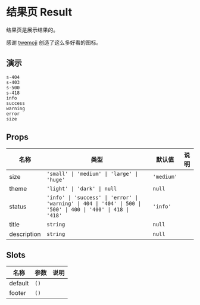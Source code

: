 # 结果页 Result
结果页是展示结果的。

感谢 [twemoji](https://github.com/twitter/twemoji) 创造了这么多好看的图标。
## 演示
```demo
s-404
s-403
s-500
s-418
info
success
warning 
error
size
```

## Props
|名称|类型|默认值|说明|
|-|-|-|-|
|size|`'small' \| 'medium' \| 'large' \| 'huge'`|`'medium'`||
|theme|`'light' \| 'dark' \| null`|`null`||
|status|`'info' \| 'success' \| 'error' \| 'warning' \| 404 \| '404' \| 500 \| '500' \| 400 \| '400' \| 418 \| '418'`|`'info'`||
|title|`string`|`null`||
|description|`string`|`null`||

## Slots
|名称|参数|说明|
|-|-|-|
|default|`()`||
|footer|`()`||